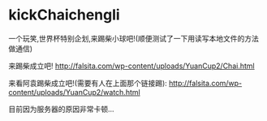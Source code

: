 # kickChaichengli

一个玩笑,世界杯特别企划,来踢柴小球吧!(顺便测试了一下用读写本地文件的方法做通信)

来踢柴成立吧! http://falsita.com/wp-content/uploads/YuanCup2/Chai.html

来看阿袁踢柴成立吧!(需要有人在上面那个链接踢): http://falsita.com/wp-content/uploads/YuanCup2/watch.html

目前因为服务器的原因非常卡顿...



